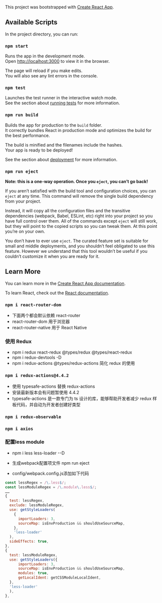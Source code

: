 This project was bootstrapped with [Create React App](https://github.com/facebook/create-react-app).

## Available Scripts

In the project directory, you can run:

### `npm start`

Runs the app in the development mode.<br />
Open [http://localhost:3000](http://localhost:3000) to view it in the browser.

The page will reload if you make edits.<br />
You will also see any lint errors in the console.

### `npm test`

Launches the test runner in the interactive watch mode.<br />
See the section about [running tests](https://facebook.github.io/create-react-app/docs/running-tests) for more information.

### `npm run build`

Builds the app for production to the `build` folder.<br />
It correctly bundles React in production mode and optimizes the build for the best performance.

The build is minified and the filenames include the hashes.<br />
Your app is ready to be deployed!

See the section about [deployment](https://facebook.github.io/create-react-app/docs/deployment) for more information.

### `npm run eject`

**Note: this is a one-way operation. Once you `eject`, you can’t go back!**

If you aren’t satisfied with the build tool and configuration choices, you can `eject` at any time. This command will remove the single build dependency from your project.

Instead, it will copy all the configuration files and the transitive dependencies (webpack, Babel, ESLint, etc) right into your project so you have full control over them. All of the commands except `eject` will still work, but they will point to the copied scripts so you can tweak them. At this point you’re on your own.

You don’t have to ever use `eject`. The curated feature set is suitable for small and middle deployments, and you shouldn’t feel obligated to use this feature. However we understand that this tool wouldn’t be useful if you couldn’t customize it when you are ready for it.

## Learn More

You can learn more in the [Create React App documentation](https://facebook.github.io/create-react-app/docs/getting-started).

To learn React, check out the [React documentation](https://reactjs.org/).

### `npm i react-router-dom`

- 下面两个都会默认依赖 react-router
- react-router-dom 用于浏览器
- react-router-native 用于 React Native

### 使用 Redux

- npm i redux react-redux @types/redux @types/react-redux
- npm i redux-devtools -D
- npm i redux-actions @types/redux-actions 简化 redux 的使用

### `npm i redux-actions@4.4.2`

- 使用 typesafe-actions 替换 redux-actions
- 安装最新版本会有问题暂使用 4.4.2
- typesafe-actions 是一款专门为 ts 设计的库，能够帮助开发者减少 redux 样板代码，并自动为开发者创建好类型

### `npm i redux-observable`

### `npm i axios`

### 配置less module

- npm i less less-loader --D

- 生成webpack配置项文件  npm run eject

- config/webpack.config.js添加如下代码

```js
const lessRegex = /\.less$/;
const lessModuleRegex = /\.module\.less$/;
……
{
  test: lessRegex,
  exclude: lessModuleRegex,
  use: getStyleLoaders(
    {
      importLoaders: 3,
      sourceMap: isEnvProduction && shouldUseSourceMap,
    },
    'less-loader'
  ),
  sideEffects: true,
},
{
  test: lessModuleRegex,
  use: getStyleLoaders({
      importLoaders: 3,
      sourceMap: isEnvProduction && shouldUseSourceMap,
      modules: true,
      getLocalIdent: getCSSModuleLocalIdent,
  },
  'less-loader'
  ),
},
```

